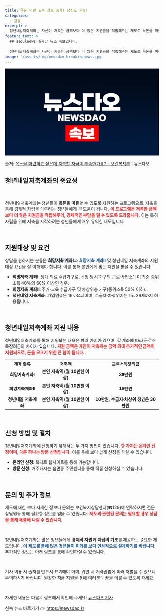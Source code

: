 ```yaml
---
title: 목돈 마련 필수 정보 공개! 당신도 가능!
categories:
  - 금융
excerpt: >
  청년내일저축계좌는 자신이 저축한 금액보다 더 많은 지원금을 적립해주는 제도로 목돈을 마련할 수 있도록 도와드…
feature_text: >
  ## seoulnews 실시간 뉴스 속보입니다.

  청년내일저축계좌는 자신이 저축한 금액보다 더 많은 지원금을 적립해주는 제도로 목돈을 마련할 수 있도록 도와드…
image: '/assets/img/newsdao_breakingnews.jpg'
---
```


![뉴스다오 속보](/assets/img/newsdao_breakingnews.jpg)

<p>출처: <a href="https://newsdao.kr/1689" rel="dofollow">목돈을 마련하고 싶은데 저축할 자금이 부족한가요? - 보건복지부</a> | 뉴스다오</p>

<h2 data-ke-size="size26">청년내일저축계좌의 중요성</h2>

<p data-ke-size="size16">&nbsp;</p>

청년내일저축계좌는 청년들이 **목돈을 마련**할 수 있도록 지원하는 프로그램으로, 저축을 통해 경제적 자립을 이루려는 청년들에게 큰 도움이 됩니다. <b><span style="color: #ee2323;">이 프로그램은 저축한 금액보다 더 많은 지원금을 적립해주어, 경제적인 부담을 덜 수 있도록 도와줍니다.</span></b> 이는 특히 자립을 위해 저축을 시작하려는 청년들에게 매우 유익한 제도입니다.

<p data-ke-size="size16">&nbsp;</p>

<h2 data-ke-size="size26">지원대상 및 요건</h2>

상담을 원하시는 분들은 <b><span style="background-color: #21538527;">희망저축 계좌Ⅰ</span></b>과 <b><span style="color: #1a5490;">희망저축 계좌Ⅱ</span></b> 및 청년내일 저축계좌의 지원대상 요건을 잘 이해해야 합니다. 이를 통해 본인에게 맞는 지원을 받을 수 있습니다. 

<ul>
  <li><b>희망저축 계좌Ⅰ</b>: 생계·의료 수급가구로, 신청 당시 가구의 근로·사업소득이 기준 중위소득 40%의 60% 이상인 경우.</li>
  <li><b>희망저축 계좌Ⅱ</b>: 주거·교육 수급가구 및 차상위층 가구(중위소득 50% 이하).</li>
  <li><b>청년내일 저축계좌</b>: 가입연령은 19~34세이며, 수급자·차상위자는 15~39세까지 허용됩니다.</li>
</ul>

<p data-ke-size="size16">&nbsp;</p>

<h2 data-ke-size="size26">청년내일저축계좌 지원 내용</h2>

청년내일저축계좌를 통해 지원되는 내용은 여러 가지가 있으며, 각 계좌에 따라 근로소득장려금의 차이가 있습니다. <b><span style="color: #ee2323;">지원 금액은 개인이 저축하는 금액 외에 추가적인 금액이 지원되므로, 돈을 모으기 위한 큰 힘이 됩니다.</span></b> 

<table>
  <tr>
    <td style="text-align: center; height: 17px;"><b>계좌 종류</b></td>
    <td style="text-align: center; height: 17px;"><b>저축액</b></td>
    <td style="text-align: center; height: 17px;"><b>근로소득장려금</b></td>
  </tr>
  <tr>
    <td style="text-align: center; height: 17px;"><b>희망저축계좌Ⅰ</b></td>
    <td style="text-align: center; height: 17px;"><b>본인 저축액 (월 10만원 이상)</b></td>
    <td style="text-align: center; height: 17px;"><b>30만원</b></td>
  </tr>
  <tr>
    <td style="text-align: center; height: 17px;"><b>희망저축계좌Ⅱ</b></td>
    <td style="text-align: center; height: 17px;"><b>본인 저축액 (월 10만원 이상)</b></td>
    <td style="text-align: center; height: 17px;"><b>10만원</b></td>
  </tr>
  <tr>
    <td style="text-align: center; height: 17px;"><b>청년내일 저축계좌</b></td>
    <td style="text-align: center; height: 17px;"><b>본인 저축액 (월 10만원 이상)</b></td>
    <td style="text-align: center; height: 17px;"><b>10만원, 수급자·차상위 청년은 30만원</b></td>
  </tr>
</table>

<p data-ke-size="size16">&nbsp;</p>

<h2 data-ke-size="size26">신청 방법 및 절차</h2>

청년내일저축계좌에 신청하기 위해서는 두 가지 방법이 있습니다. <b><span style="color: #ee2323;">한 가지는 온라인 신청이며, 다른 하나는 방문 신청입니다.</span></b> 이를 통해 보다 쉽게 신청을 하실 수 있습니다.

<ul>
  <li><b>온라인 신청</b>: 복지로 웹사이트를 통해 가능합니다.</li>
  <li><b>방문 신청</b>: 거주하시는 읍면동 주민센터를 통해 직접 신청하실 수 있습니다.</li>
</ul>

<p data-ke-size="size16">&nbsp;</p>

<h2 data-ke-size="size26">문의 및 추가 정보</h2>

제도에 대한 보다 자세한 정보나 문의는 보건복지상담센터(☎129)에 연락하시면 전문 상담원을 통해 필요한 정보를 얻을 수 있습니다. <b><span style="color: #ee2323;">제도와 관련된 문의는 필요할 경우 상담을 통해 해결해 나갈 수 있습니다.</span></b> 

<p data-ke-size="size16">&nbsp;</p>

청년내일저축계좌는 많은 청년들에게 **경제적 지원**과 **자립의 기초**를 제공하는 중요한 제도입니다. <b><span style="color: #1a5490;">이 제도를 통해 많은 청년들이 미래를 보다 안정적으로 설계하기를 바랍니다.</span></b> 추가적인 정보는 아래 링크를 통해 확인하실 수 있습니다. 

<p data-ke-size="size16">&nbsp;</p> 

기사 이용 시 출처를 반드시 표기해야 하며, 위반 시 저작권법에 따라 처벌될 수 있으니 주의하시기 바랍니다. 원활한 자금 지원을 통해 여러분의 꿈을 이룰 수 있도록 하세요. 

<p data-ke-size="size16">&nbsp;</p>

자세한 내용은 다음의 링크에서 확인해 주세요: [뉴스다오 기사](https://newsdao.kr/1689) 

신속 뉴스 바로가기 👉 <a href="https://newsdao.kr" rel="dofollow">https://newsdao.kr</a>


